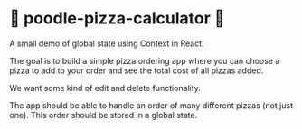 # 🐩 poodle-pizza-calculator 🐩

A small demo of global state using Context in React.

The goal is to build a simple pizza ordering app where you can choose a pizza to add to your order and see the total cost of all pizzas added.

We want some kind of edit and delete functionality.

The app should be able to handle an order of many different pizzas (not just one). This order should be stored in a global state.
